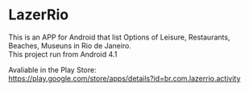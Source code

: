 # LazerRio
This is an APP for Android that list Options of Leisure, Restaurants, Beaches, Museuns in Rio de Janeiro. <br>
This project run from Android 4.1

Avaliable in the Play Store: <br>
https://play.google.com/store/apps/details?id=br.com.lazerrio.activity

